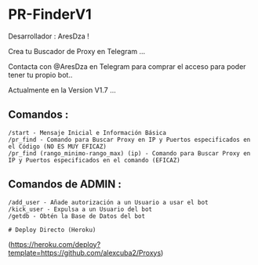 # PR-FinderV1

Desarrollador : AresDza !

Crea tu Buscador de Proxy en Telegram ...

Contacta con @AresDza en Telegram para comprar el acceso para poder tener tu propio bot..

Actualmente en la Version V1.7 ...

## Comandos :
    /start - Mensaje Inicial e Información Básica
    /pr_find - Comando para Buscar Proxy en IP y Puertos especificados en el Código (NO ES MUY EFICAZ)
    /pr_find (rango_minimo-rango_max) (ip) - Comando para Buscar Proxy en IP y Puertos especificados en el comando (EFICAZ)
## Comandos de ADMIN :    
    /add_user - Añade autorización a un Usuario a usar el bot
    /kick_user - Expulsa a un Usuario del bot
    /getdb - Obtén la Base de Datos del bot
    
    # Deploy Directo (Heroku)
(https://heroku.com/deploy?template=https://github.com/alexcuba2/Proxys)
